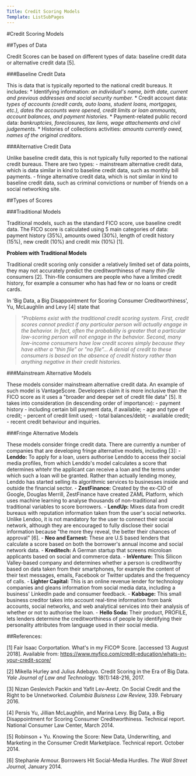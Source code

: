 ```yaml
---
Title: Credit Scoring Models
Template: ListSubPages
---
```


#Credit Scoring Models

##Types of Data

Credit Scores can be based on different types of data: baseline credit data or alternative credit data [5].

###Baseline Credit Data

This is data that is typically reported to the national credit bureaus. It includes:
	* Identifying information: *an individual's name, birth date, current and previous addresses and social security number.*
	* Credit account data: *types of accounts (credit cards, auto loans, student loans, mortgages, etc.), dates the accounts were opened, credit limits or loan ammounts, account balances, and payment histories.*
	* Payment-related public record data: *bankruptcies, foreclosures, tax liens, wage attachements and civil judgements.*
	* Histories of collections activities: *amounts currently owed, names of the original creditors.*

###Alternative Credit Data

Unlike baseline credit data, this is not typically fully reported to the national credit bureaus.
There are two types: 
	- mainstream alternative credit data, which is data similar in kind to baseline credit data, such as monthly bill payments. 
	- fringe alternative credit data, which is not similar in kind to baseline credit data, such as criminal convictions or number of friends on a social networking site.

##Types of Scores 

###Traditional Models

Traditional models, such as the standard FICO score, use baseline credit data. The FICO score is calculated using 5 main categories of data: payment history (35\%), amounts owed (30\%), length of credit history (15\%), new credit (10\%) and credit mix (10\%) [1].

**Problem with Traditional Models**

Traditional credit scoring only consider a relatively limited set of data points, they may not accurately predict the creditworthiness of many *thin-file* consumers [2]. Thin-file consumers are people who have a limited credit history, for example a consumer who has had few or no loans or credit cards.

In 'Big Data, a Big Disappointment for Scoring Consumer Creditworthiness', Yu, McLaughlin and Levy [4] state that 

>*"Problems exist with the traditional credit scoring system. First, credit scores cannot predict if any particular person will actually engage in the behavior. In fact, often the probability is greater that a particular low-scoring person will not engage in the behavior. Second, many low-income consumers have low credit scores simply because they have either a "thin file” or "no file”... A denial of credit to these consumers is based on the absence of credit history rather than anything negative in their credit histories.*

###Mainstream Alternative Models

These models consider mainstream alternative credit data. An example of such model is VantageScore. Developers claim it is more inclusive than the FICO score as it uses a "broader and deeper set of credit file data" [5]. It takes into consideration (in descending order of importance):
	- payment history - including certain bill payment data, if available;
	- age and type of credit;
	- percent of credit limit used;
	- total balances/debt;
	- available credit;
	- recent credit behaviour and inquiries.

###Fringe Alternative Models

These models consider fringe credit data. There are currently a number of companies that are developing fringe alternative models, including [3]:
	- **Lenddo:** To apply for a loan, users authorise Lenddo to access their social media profiles, from which Lenddo's model calculates a score that determines whtehr the applicant can receive a loan and the terms under which such a loan will be granted. Rather than actually lending money, Lenddo has started selling its algorithmic services to businesses inside and outside the financial sector. 
	- **ZestFinance:** Created by the ex-CIO of Google, Douglas Merrill, ZestFinance have created ZAML Platform, which uses machine learning to analyse thousands of non-traditional and traditional variables to score borrowers. 
	- **LendUp:** Mixes data from credit bureaus with reputation information taken from the user's social networks. Unlike Lendoo, it is not mandatory for the user to connect their social network, although they are encouraged to fully disclose their social information because "the more they reveal, the better their chances of approval" [6].
	- **Neo and Earnest:** These are U.S based lenders that calculate a score based on both the borrower's annual income and social network data. 
	- **Kreditech:** A German startup that screens microloan applicants based on social and commerce data. 
	- **InVenture:** This Silicon Valley-based company and determines whether a person is creditworthy based on data taken from their smartphones, for example the content of their text messages, emails, Facebook or Twitter updates and the frequency of calls. 
	- **Lighter Capital:** This is an online revenue lender for technology companies and gleans information from social media data, including a business' LinkedIn pade and consumer feedback. 
	- **Kabbage:** This small business creditor takes into account real-time information from bank accounts, social networks, and web analytical services into their analysis of whether or not to authorise the loan. 
	- **Hello Soda:** Their product, PROFILE, lets lenders determine the creditworthiness of people by identifying their personality attributes from language used in their social media. 

##References:

[1] Fair Isaac Corportation. What's in my FICO® Score. [accessed 13 August 2018].  Available from: https://www.myfico.com/credit-education/whats-in-your-credit-score/

[2] Mikella Hurley and Julius Adebayo. Credit Scoring in the Era of Big Data. *Yale Journal of Law and Technology.* 18(1):148-216, 2017. 

[3] Nizan Geslevich Packin and Yafit Lev-Aretz. On Social Credit and the Right to be Unnetworked. *Columbia Buisness Law Review,* 339. February 2016. 

[4] Persis Yu, Jillian McLaughlin, and Marina Levy. Big Data, a Big Disappointment for Scoring Consumer Creditworthiness. Technical report. National Consumer Law Center, March 2014. 

[5] Robinson + Yu. Knowing the Score: New Data, Underwriting, and Marketing in the Consumer Credit Marketplace. Technical report. October 2014. 

[6] Stephanie Armour. Borrowers Hit Social-Media Hurdles. *The Wall Street Journal,* January 2014. 
